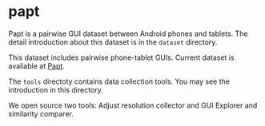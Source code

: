 # papt


Papt is a pairwise GUI dataset between Android phones and tablets. The detail introduction about this dataset is in the `dataset` directory. 

This dataset includes pairwise phone-tablet GUIs.
Current dataset is avaliable at [Papt](https://drive.google.com/drive/folders/1a7IuofYFwntbjFkIjWDE05qvMFJGXtyF?usp=sharing).



The `tools` directoty contains data collection tools. You may see the introduction in this directory.

We open source two tools: Adjust resolution collector and GUI Explorer and similarity comparer.
